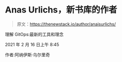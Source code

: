 # Anas Urlichs，新书库的作者

> 原文：<https://thenewstack.io/author/anaisurlichs/>

理解 GitOps:最新的工具和理念

2021 年 2 月 16 日上午 8:45

作者:阿纳伊斯·乌尔里奇